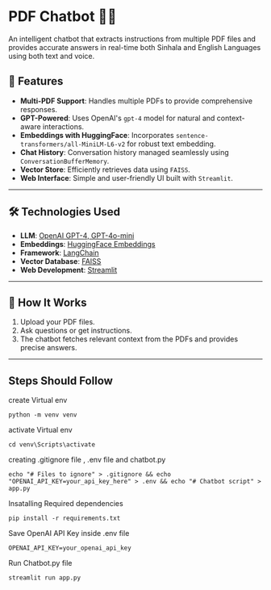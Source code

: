 # PDF Chatbot 💬📄

An intelligent chatbot that extracts instructions from multiple PDF files and provides accurate answers in real-time both Sinhala and English Languages using both text and voice.  

## 🚀 Features  
- **Multi-PDF Support**: Handles multiple PDFs to provide comprehensive responses.  
- **GPT-Powered**: Uses OpenAI's `gpt-4` model for natural and context-aware interactions.  
- **Embeddings with HuggingFace**: Incorporates `sentence-transformers/all-MiniLM-L6-v2` for robust text embedding.  
- **Chat History**: Conversation history managed seamlessly using `ConversationBufferMemory`.  
- **Vector Store**: Efficiently retrieves data using `FAISS`.  
- **Web Interface**: Simple and user-friendly UI built with `Streamlit`.  

---

## 🛠️ Technologies Used  

- **LLM**: [OpenAI GPT-4, GPT-4o-mini](https://openai.com/)  
- **Embeddings**: [HuggingFace Embeddings](https://huggingface.co/models)  
- **Framework**: [LangChain](https://langchain.readthedocs.io/)  
- **Vector Database**: [FAISS](https://github.com/facebookresearch/faiss)  
- **Web Development**: [Streamlit](https://streamlit.io/)  

---

## 🎯 How It Works  
1. Upload your PDF files.  
2. Ask questions or get instructions.  
3. The chatbot fetches relevant context from the PDFs and provides precise answers.  

---

## Steps Should Follow

create Virtual env

  ```
  python -m venv venv
  ```
activate Virtual env

  ```
  cd venv\Scripts\activate
  ```
creating .gitignore file , .env file and chatbot.py

  ```
  echo "# Files to ignore" > .gitignore && echo "OPENAI_API_KEY=your_api_key_here" > .env && echo "# Chatbot script" > app.py
  ```
Insatalling Required dependencies

  ```
  pip install -r requirements.txt
  ```

Save OpenAI API Key inside .env file
  ```
  OPENAI_API_KEY=your_openai_api_key
  ```

Run Chatbot.py file

  ```
  streamlit run app.py
  ```


